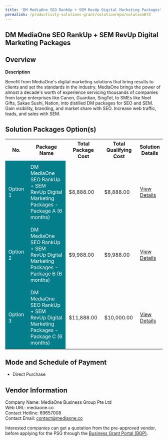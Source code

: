 ```yaml
---
title: 'DM MediaOne SEO RankUp + SEM RevUp Digital Marketing Packages'
permalink: /productivity-solutions-grant/solutionrepo/solution673
---
```


## DM MediaOne SEO RankUp + SEM RevUp Digital Marketing Packages

## Overview

**Description**

Benefit from MediaOne's digital marketing solutions that bring results to clients and set the standards in the industry. MediaOne brings the power of almost a decade's worth of experience servicing thousands of companies from large enterprises like Canon, Guardian, SingTel, to SMEs like Noel Gifts, Sakae Sushi, Nation, into distilled DM packages for SEO and SEM. Gain visibility, branding, and market share with SEO. Increase web traffic, leads, and sales with SEM.

## Solution Packages Option(s)

<table>
<tr>
<th><b>No.</b></th>
<th><b>Package Name</b></th>
<th><b>Total Package Cost</b></th>
<th><b>Total Qualifying Cost</b></th>
<th><b>Solution Details</b></th>
</tr>
<tr>
<td style='padding: 10px; background-color: #037E8A; color: #FFFFFF;'>Option 1</td>
<td style='padding: 10px; background-color: #037E8A; color: #FFFFFF;'>DM MediaOne SEO RankUp + SEM RevUp Digital Marketing Packages - Package A (6 months)</td>
<td style='padding: 10px;'>$8,888.00</td>
<td style='padding: 10px;'>$8,888.00</td>
<td style='padding: 10px;'><a href='/images/psg/DM_MediaOne_20210532_Desensitised_Annex_3_Part_123.pdf' target='_blank'>View Details</a></td>
</tr>
<tr>
<td style='padding: 10px; background-color: #037E8A; color: #FFFFFF;'>Option 2</td>
<td style='padding: 10px; background-color: #037E8A; color: #FFFFFF;'>DM MediaOne SEO RankUp + SEM RevUp Digital Marketing Packages - Package B (6 months)</td>
<td style='padding: 10px;'>$9,988.00</td>
<td style='padding: 10px;'>$9,988.00</td>
<td style='padding: 10px;'><a href='/images/psg/DM_MediaOne_20210532_Desensitised_Annex_3_Part_456.pdf' target='_blank'>View Details</a></td>
</tr>
<tr>
<td style='padding: 10px; background-color: #037E8A; color: #FFFFFF;'>Option 3</td>
<td style='padding: 10px; background-color: #037E8A; color: #FFFFFF;'>DM MediaOne SEO RankUp + SEM RevUp Digital Marketing Packages - Package C (6 months)</td>
<td style='padding: 10px;'>$11,888.00</td>
<td style='padding: 10px;'>$10,000.00</td>
<td style='padding: 10px;'><a href='/images/psg/DM_MediaOne_20210532_Desensitised_Annex_3_Part_789.pdf' target='_blank'>View Details</a></td>
</tr>
</table>

## Mode and Schedule of Payment

 - Direct Purchase

## Vendor Information

 Company Name: MediaOne Business Group Pte Ltd<br>Web URL: mediaone.co<br>Contact Hotline: 69657008 <br>Contact Email: contact@mediaone.co<br>

Interested companies can get a quotation from the pre-approved vendor, before applying for the PSG through the <a href='https://www.businessgrants.gov.sg/' target='_blank' rel='noopener'>Business Grant Portal (BGP)</a>.

<script src="/jquery/resize-tables.js"></script>

